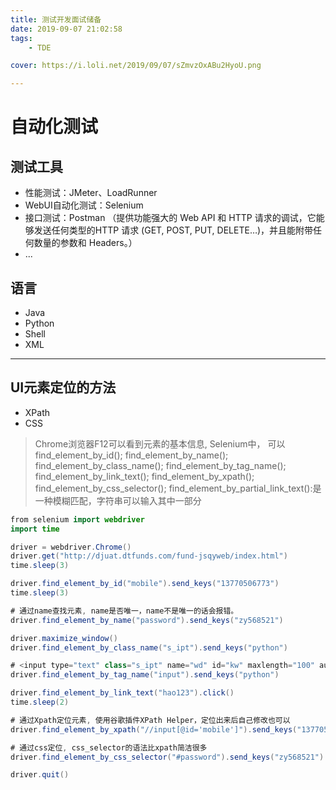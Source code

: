```yaml
---
title: 测试开发面试储备
date: 2019-09-07 21:02:58
tags: 
	- TDE

cover: https://i.loli.net/2019/09/07/sZmvzOxABu2HyoU.png

---
```


# 自动化测试

## 测试工具
- 性能测试：JMeter、LoadRunner
- WebUI自动化测试：Selenium
- 接口测试：Postman
 （提供功能强大的 Web API 和 HTTP 请求的调试，它能够发送任何类型的HTTP 请求 (GET, POST, PUT, DELETE…)，并且能附带任何数量的参数和 Headers。）
- ...

## 语言
- Java
- Python
- Shell
- XML

-----------


## UI元素定位的方法

- XPath
- CSS

> Chrome浏览器F12可以看到元素的基本信息,
Selenium中，
可以find_element_by_id();
find_element_by_name();
find_element_by_class_name();
find_element_by_tag_name();
find_element_by_link_text();
find_element_by_xpath();
find_element_by_css_selector();
find_element_by_partial_link_text():是一种模糊匹配，字符串可以输入其中一部分


```java
from selenium import webdriver
import time

driver = webdriver.Chrome()
driver.get("http://djuat.dtfunds.com/fund-jsqyweb/index.html")
time.sleep(3)

driver.find_element_by_id("mobile").send_keys("13770506773")
time.sleep(3)

# 通过name查找元素, name是否唯一，name不是唯一的话会报错。
driver.find_element_by_name("password").send_keys("zy568521")

driver.maximize_window()
driver.find_element_by_class_name("s_ipt").send_keys("python")

# <input type="text" class="s_ipt" name="wd" id="kw" maxlength="100" autocomplete="off">
driver.find_element_by_tag_name("input").send_keys("python")

driver.find_element_by_link_text("hao123").click()
time.sleep(2)

# 通过Xpath定位元素, 使用谷歌插件XPath Helper，定位出来后自己修改也可以
driver.find_element_by_xpath("//input[@id='mobile']").send_keys("13770506771")

# 通过css定位, css_selector的语法比xpath简洁很多
driver.find_element_by_css_selector("#password").send_keys("zy568521")

driver.quit()
```